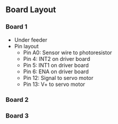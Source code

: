 ## Board Layout

### Board 1
- Under feeder
- Pin layout
  - Pin A0: Sensor wire to photoresistor
  - Pin 4: INT2 on driver board
  - Pin 5: INT1 on driver board
  - Pin 6: ENA on driver board
  - Pin 12: Signal to servo motor
  - Pin 13: V+ to servo motor

### Board 2

### Board 3
